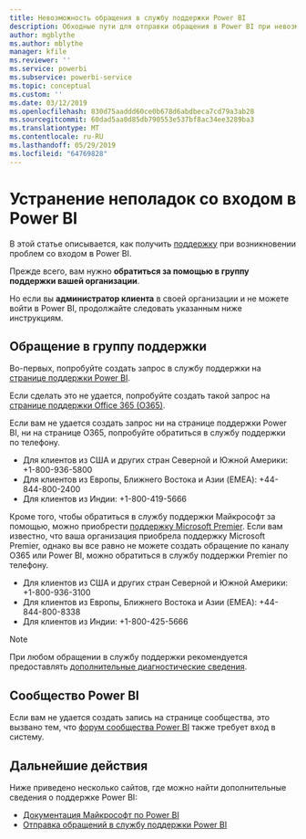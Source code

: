 ```yaml
---
title: Невозможность обращения в службу поддержки Power BI
description: Обходные пути для отправки обращения в Power BI при невозможности входа в систему
author: mgblythe
ms.author: mblythe
manager: kfile
ms.reviewer: ''
ms.service: powerbi
ms.subservice: powerbi-service
ms.topic: conceptual
ms.custom: ''
ms.date: 03/12/2019
ms.openlocfilehash: 830d75aaddd60ce0b678d6abdbeca7cd79a3ab28
ms.sourcegitcommit: 60dad5aa0d85db790553e537bf8ac34ee3289ba3
ms.translationtype: MT
ms.contentlocale: ru-RU
ms.lasthandoff: 05/29/2019
ms.locfileid: "64769828"
---
```

# <a name="troubleshooting-sign-in-issues-for-power-bi"></a>Устранение неполадок со входом в Power BI

В этой статье описывается, как получить [поддержку](https://powerbi.microsoft.com/support/) при возникновении проблем со входом в Power BI.

Прежде всего, вам нужно **обратиться за помощью в группу поддержки вашей организации**.

Но если вы **администратор клиента** в своей организации и не можете войти в Power BI, продолжайте следовать указанным ниже инструкциям.

## <a name="engage-the-support-team"></a>Обращение в группу поддержки

Во-первых, попробуйте создать запрос в службу поддержки на [странице поддержки Power BI](https://powerbi.microsoft.com/en-us/support/).

Если сделать это не удается, попробуйте создать такой запрос на [странице поддержки Office 365 (O365)](https://support.office.com/home/contact).

Если вам не удается создать запрос ни на странице поддержки Power BI, ни на странице O365, попробуйте обратиться в службу поддержки по телефону.

* Для клиентов из США и других стран Северной и Южной Америки: +1-800-936-5800
* Для клиентов из Европы, Ближнего Востока и Азии (EMEA): +44-844-800-2400
* Для клиентов из Индии: +1-800-419-5666

Кроме того, чтобы обратиться в службу поддержки Майкрософт за помощью, можно приобрести [поддержку Microsoft Premier](https://support.microsoft.com/premier). Если вам известно, что ваша организация приобрела поддержку Microsoft Premier, однако вы все равно не можете создать обращение по каналу O365 или Power BI, можно обратиться в службу поддержки Premier по телефону.

* Для клиентов из США и других стран Северной и Южной Америки: +1-800-936-3100
* Для клиентов из Европы, Ближнего Востока и Азии (EMEA): +44-844-800-8338
* Для клиентов из Индии: +1-800-425-5666

> [!Note]
> При любом обращении в службу поддержки рекомендуется предоставлять [дополнительные диагностические сведения](service-admin-capturing-additional-diagnostic-information-for-power-bi.md).

## <a name="power-bi-community"></a>Сообщество Power BI

Если вам не удается создать запись на странице сообщества, это вызвано тем, что [форум сообщества Power BI](https://community.powerbi.com/) также требует вход в систему.

## <a name="next-steps"></a>Дальнейшие действия

Ниже приведено несколько сайтов, где можно найти дополнительные сведения о поддержке Power BI:

* [Документация Майкрософт по Power BI](https://docs.microsoft.com/power-bi/)
* [Отправка обращений в службу поддержки Power BI](https://blogs.msdn.microsoft.com/charles_sterling/2017/12/01/creating-power-bi-support-cases/)